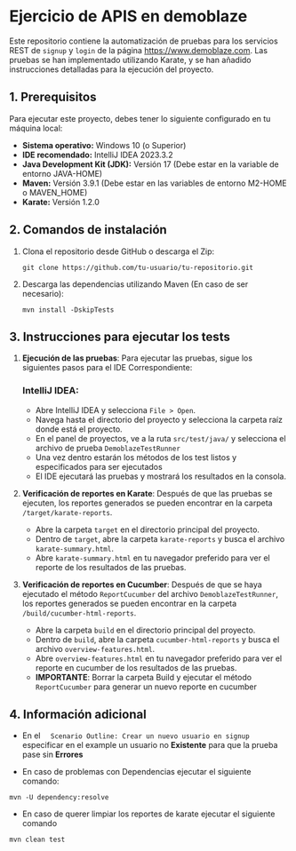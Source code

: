 
# Ejercicio de APIS en demoblaze

Este repositorio contiene la automatización de pruebas para los servicios REST de `signup` y `login` de la página https://www.demoblaze.com. 
Las pruebas se han implementado utilizando Karate, y se han añadido instrucciones detalladas para la ejecución del proyecto.

## 1. Prerequisitos

Para ejecutar este proyecto, debes tener lo siguiente configurado en tu máquina local:

- **Sistema operativo:**  Windows 10 (o Superior)
- **IDE recomendado:** IntelliJ IDEA 2023.3.2
- **Java Development Kit (JDK):** Versión 17 (Debe estar en la variable de entorno JAVA-HOME)
- **Maven:** Versión 3.9.1 (Debe estar en las variables de entorno M2-HOME o MAVEN_HOME)
- **Karate:** Versión 1.2.0

## 2. Comandos de instalación

1. Clona el repositorio desde GitHub o descarga el Zip:
   ```
   git clone https://github.com/tu-usuario/tu-repositorio.git
   ```
2. Descarga las dependencias utilizando Maven (En caso de ser necesario):
   ```
   mvn install -DskipTests
   ```

## 3. Instrucciones para ejecutar los tests

1. **Ejecución de las pruebas**:
   Para ejecutar las pruebas, sigue los siguientes pasos para el IDE Correspondiente:

   ### IntelliJ IDEA:
   - Abre IntelliJ IDEA y selecciona `File > Open`.
   - Navega hasta el directorio del proyecto y selecciona la carpeta raíz donde está el proyecto.
   - En el panel de proyectos, ve a la ruta `src/test/java/` y selecciona el archivo de prueba `DemoblazeTestRunner`
   - Una vez dentro estarán los métodos de los test listos y especificados para ser ejecutados
   - El IDE ejecutará las pruebas y mostrará los resultados en la consola.

2. **Verificación de reportes en Karate**:
   Después de que las pruebas se ejecuten, los reportes generados se pueden encontrar en la carpeta `/target/karate-reports`.
   - Abre la carpeta `target` en el directorio principal del proyecto.
   - Dentro de `target`, abre la carpeta `karate-reports` y busca el archivo `karate-summary.html`.
   - Abre `karate-summary.html` en tu navegador preferido para ver el reporte de los resultados de las pruebas.

3. **Verificación de reportes en Cucumber**:
   Después de que se haya ejecutado el método ``ReportCucumber``  del archivo `DemoblazeTestRunner`, los reportes generados se pueden encontrar en la carpeta `/build/cucumber-html-reports`.
   - Abre la carpeta `build` en el directorio principal del proyecto.
   - Dentro de `build`, abre la carpeta `cucumber-html-reports` y busca el archivo `overview-features.html`.
   - Abre `overview-features.html` en tu navegador preferido para ver el reporte en cucumber de los resultados de las pruebas.
   - **IMPORTANTE**: Borrar la carpeta Build y ejecutar el método `ReportCucumber` para generar un nuevo reporte en cucumber

## 4. Información adicional
- En el  ``  Scenario Outline: Crear un nuevo usuario en signup`` especificar en el example un usuario no **Existente** para que la prueba pase sin **Errores**

- En caso de problemas con Dependencias ejecutar el siguiente comando:
````
mvn -U dependency:resolve
````

- En caso de querer limpiar los reportes de karate ejecutar el siguiente comando 
````
mvn clean test
````






